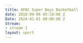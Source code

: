 ```yaml
---
title: APAC Super Boys Basketball
date: 2018-09-06 05:10:00 Z
Date: 2024-01-01 00:00:00 Z
Stream:
- stream 1
layout: sport
---
```


